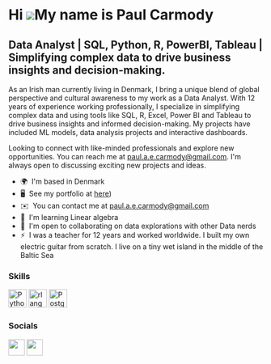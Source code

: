 Hi ![](https://user-images.githubusercontent.com/18350557/176309783-0785949b-9127-417c-8b55-ab5a4333674e.gif)My name is Paul Carmody
====================================================================================================================================

Data Analyst | SQL, Python, R, PowerBI, Tableau |
Simplifying complex data to drive business insights and decision-making.
--------------------------------------------

As an Irish man currently living in Denmark, I bring a unique blend of global perspective and cultural awareness to my work as a Data Analyst. 
With 12 years of experience working professionally, I specialize in simplifying complex data and using tools like SQL, R, Excel, Power BI and Tableau to drive business insights and informed decision-making. My projects have included ML models, data analysis projects and interactive dashboards.

Looking to connect with like-minded professionals and explore new opportunities. You can reach me at paul.a.e.carmody@gmail.com. I'm always open to discussing exciting new projects and ideas.

* 🌍  I'm based in Denmark
* 🖥️  See my portfolio at [here](https://www.mavenanalytics.io/profile/Paul-Carmody/103249545))
* ✉️  You can contact me at [paul.a.e.carmody@gmail.com](mailto:paul.a.e.carmody@gmail.com)
* 🧠  I'm learning Linear algebra
* 🤝  I'm open to collaborating on data explorations with other Data nerds
* ⚡  I was a teacher for 12 years and worked worldwide. I built my own electric guitar from scratch. I live on a tiny wet island in the middle of the Baltic Sea

### Skills


<p align="left">
<a href="https://www.python.org/" target="_blank" rel="noreferrer"><img src="https://raw.githubusercontent.com/danielcranney/readme-generator/main/public/icons/skills/python-colored.svg" width="36" height="36" alt="Python" /></a>
<a href="https://www.r-project.org/" target="_blank" rel="noreferrer"><img src="https://raw.githubusercontent.com/danielcranney/readme-generator/main/public/icons/skills/rlang-colored.svg" width="36" height="36" alt="rlang" /></a>
<a href="https://www.postgresql.org/" target="_blank" rel="noreferrer"><img src="https://raw.githubusercontent.com/danielcranney/readme-generator/main/public/icons/skills/postgresql-colored.svg" width="36" height="36" alt="PostgreSQL" /></a>
</p>



### Socials

<p align="left"> <a href="https://www.github.com/cArmo85" target="_blank" rel="noreferrer"><img src="https://raw.githubusercontent.com/danielcranney/readme-generator/main/public/icons/socials/github.svg" width="32" height="32" /></a> <a href="https://www.linkedin.com/in/carmodypaul/" target="_blank" rel="noreferrer"><img src="https://raw.githubusercontent.com/danielcranney/readme-generator/main/public/icons/socials/linkedin.svg" width="32" height="32" /></a></p>


